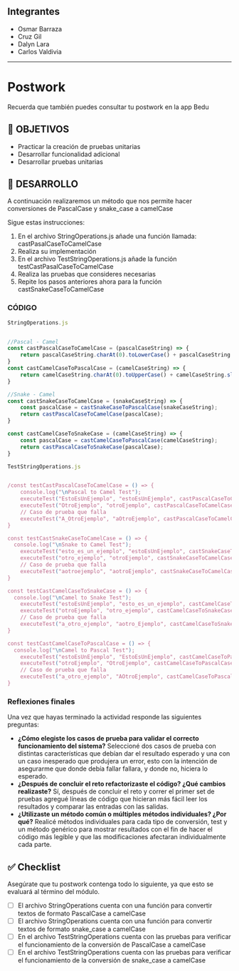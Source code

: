 ## Integrantes

- Osmar Barraza
- Cruz Gil
- Dalyn Lara
- Carlos Valdivia

___

# Postwork

Recuerda que también puedes consultar tu postwork en la app Bedu


## 🎯 OBJETIVOS

- Practicar la creación de pruebas unitarias
- Desarrollar funcionalidad adicional 
- Desarrollar pruebas unitarias


## 🚀 DESARROLLO

A continuación realizaremos un método que nos permite hacer conversiones de PascalCase y snake_case a camelCase

Sigue estas instrucciones:

1. En el archivo StringOperations.js añade una función llamada: castPasalCaseToCamelCase
1. Realiza su implementación
1. En el archivo TestStringOperations.js añade la función testCastPasalCaseToCamelCase
1. Realiza las pruebas que consideres necesarias
1. Repite los pasos anteriores ahora para la función castSnakeCaseToCamelCase

### CÓDIGO
```javascript
StringOperations.js
```
``` javascript

//Pascal - Camel
const castPascalCaseToCamelCase = (pascalCaseString) => {
    return pascalCaseString.charAt(0).toLowerCase() + pascalCaseString.slice(1);
}
const castCamelCaseToPascalCase = (camelCaseString) => {
    return camelCaseString.charAt(0).toUpperCase() + camelCaseString.slice(1);
}

//Snake - Camel
const castSnakeCaseToCamelCase = (snakeCaseString) => {
    const pascalCase = castSnakeCaseToPascalCase(snakeCaseString);
    return castPascalCaseToCamelCase(pascalCase);
}

const castCamelCaseToSnakeCase = (camelCaseString) => {
    const pascalCase = castCamelCaseToPascalCase(camelCaseString);
    return castPascalCaseToSnakeCase(pascalCase);
}
```

```javascript
TestStringOperations.js
```
```javascript

/const testCastPascalCaseToCamelCase = () => {
    console.log("\nPascal to Camel Test");
    executeTest("EstoEsUnEjemplo", "estoEsUnEjemplo", castPascalCaseToCamelCase);
    executeTest("OtroEjemplo", "otroEjemplo", castPascalCaseToCamelCase);
    // Caso de prueba que falla
    executeTest("A_OtroEjemplo", "aOtroEjemplo", castPascalCaseToCamelCase);
}

const testCastSnakeCaseToCamelCase = () => {
  console.log("\nSnake to Camel Test");
    executeTest("esto_es_un_ejemplo", "estoEsUnEjemplo", castSnakeCaseToCamelCase);
    executeTest("otro_ejemplo", "otroEjemplo", castSnakeCaseToCamelCase);
    // Caso de prueba que falla
    executeTest("aotroejemplo", "aotroEjemplo", castSnakeCaseToCamelCase);
}

const testCastCamelCaseToSnakeCase = () => {
  console.log("\nCamel to Snake Test");
    executeTest("estoEsUnEjemplo", "esto_es_un_ejemplo", castCamelCaseToSnakeCase);
    executeTest("otroEjemplo", "otro_ejemplo", castCamelCaseToSnakeCase);
    // Caso de prueba que falla
    executeTest("a_otro_ejemplo", "aotro_Ejemplo", castCamelCaseToSnakeCase);
}

const testCastCamelCaseToPascalCase = () => {
  console.log("\nCamel to Pascal Test");
    executeTest("estoEsUnEjemplo", "EstoEsUnEjemplo", castCamelCaseToPascalCase);
    executeTest("otroEjemplo", "OtroEjemplo", castCamelCaseToPascalCase);
    // Caso de prueba que falla
    executeTest("a_otro_ejemplo", "AOtroEjemplo", castCamelCaseToPascalCase);
}
```

### Reflexiones finales 

Una vez que hayas terminado  la actividad responde las siguientes preguntas:

- __¿Cómo elegiste los casos de prueba para validar el correcto funcionamiento del sistema?__
Seleccioné dos casos de prueba con distintas características que debían dar el resultado esperado y una con un caso inesperado que produjera un error, esto con la intención de asegurarme que donde debía fallar fallara, y donde no, hiciera lo esperado.
- __¿Después de concluir el reto refactorizaste el código? ¿Qué cambios realizaste?__
Sí, después de concluir el reto y correr el primer set de pruebas agregué líneas de código que hicieran más fácil leer los resultados y comparar las entradas con las salidas.
- __¿Utilizaste un método común o múltiples métodos individuales? ¿Por qué?__
Realicé métodos individuales para cada tipo de conversión, test y un método genérico para mostrar resultados con el fin de hacer el código más legible y que las modificaciones afectaran individualmente cada parte. 


## ✅ Checklist 

Asegúrate que tu postwork contenga todo lo siguiente, ya que esto se evaluará al término del módulo.

- [ ] El archivo StringOperations cuenta con una función para convertir textos de formato PascalCase a camelCase
- [ ] El archivo StringOperations cuenta con una función para convertir textos de formato snake_case a camelCase
- [ ] En el archivo TestStringOperations cuenta con las pruebas para verificar el funcionamiento de la conversión de PascalCase a camelCase
- [ ] En el archivo TestStringOperations cuenta con las pruebas para verificar el funcionamiento de la conversión de snake_case a camelCase
